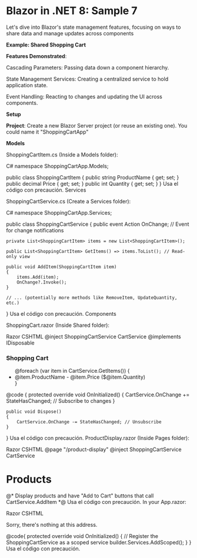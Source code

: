 # Blazor in .NET 8: Sample 7

Let's dive into Blazor's state management features, focusing on ways to share data and manage updates across components

**Example: Shared Shopping Cart**

**Features Demonstrated**:

Cascading Parameters: Passing data down a component hierarchy.

State Management Services: Creating a centralized service to hold application state.

Event Handling: Reacting to changes and updating the UI across components.

**Setup**

**Project**: Create a new Blazor Server project (or reuse an existing one). You could name it "ShoppingCartApp"

**Models**

ShoppingCartItem.cs (Inside a Models folder):

C#
namespace ShoppingCartApp.Models;

public class ShoppingCartItem
{
    public string ProductName { get; set; }
    public decimal Price { get; set; }
    public int Quantity { get; set; }
}
Usa el código con precaución.
Services

ShoppingCartService.cs (Create a Services folder):

C#
namespace ShoppingCartApp.Services;

public class ShoppingCartService
{
    public event Action OnChange;  // Event for change notifications

    private List<ShoppingCartItem> items = new List<ShoppingCartItem>();

    public List<ShoppingCartItem> GetItems() => items.ToList(); // Read-only view

    public void AddItem(ShoppingCartItem item)
    {
        items.Add(item);
        OnChange?.Invoke(); 
    }

    // ... (potentially more methods like RemoveItem, UpdateQuantity, etc.)
}
Usa el código con precaución.
Components

ShoppingCart.razor  (Inside Shared folder):

Razor CSHTML
@inject ShoppingCartService CartService
@implements IDisposable 

<h3>Shopping Cart</h3>

<ul>
    @foreach (var item in CartService.GetItems())
    {
        <li>@item.ProductName - @item.Price ($@item.Quantity)</li>
    }
</ul>

@code {
    protected override void OnInitialized()
    {
        CartService.OnChange += StateHasChanged; // Subscribe to changes
    }

    public void Dispose()
    {
        CartService.OnChange -= StateHasChanged; // Unsubscribe
    }
}
Usa el código con precaución.
ProductDisplay.razor  (Inside Pages folder):

Razor CSHTML
@page "/product-display"
@inject ShoppingCartService CartService

<CascadingValue Value="this"> 
    <h1>Products</h1>
    @* Display products and have "Add to Cart" buttons that call CartService.AddItem *@
</CascadingValue>
Usa el código con precaución.
In your App.razor:

Razor CSHTML
<Router AppAssembly="@typeof(Program).Assembly">
    <Found Context="routeData">
        <RouteView RouteData="@routeData" DefaultLayout="@typeof(MainLayout)" />
    </Found>
    <NotFound>
        <LayoutView Layout="@typeof(MainLayout)">
            <p>Sorry, there's nothing at this address.</p>
        </LayoutView>
    </NotFound>
</Router>

@code{
    protected override void OnInitialized()
    {
        // Register the ShoppingCartService as a scoped service
        builder.Services.AddScoped<ShoppingCartService>();
    }
}
Usa el código con precaución.



